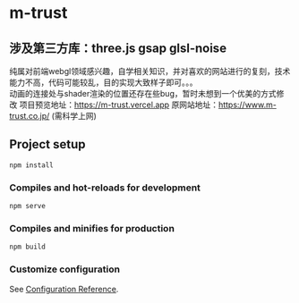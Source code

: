 # m-trust
## 涉及第三方库：three.js gsap glsl-noise
纯属对前端webgl领域感兴趣，自学相关知识，并对喜欢的网站进行的复刻，技术能力不高，代码可能较乱，目的实现大致样子即可。。。   
动画的连接处与shader渲染的位置还存在些bug，暂时未想到一个优美的方式修改
项目预览地址：https://m-trust.vercel.app
原网站地址：https://www.m-trust.co.jp/ (需科学上网)


## Project setup
```
npm install
```

### Compiles and hot-reloads for development
```
npm serve
```

### Compiles and minifies for production
```
npm build
```

### Customize configuration
See [Configuration Reference](https://cli.vuejs.org/config/).
